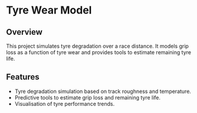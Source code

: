 # Tyre Wear Model

## Overview
This project simulates tyre degradation over a race distance. It models grip loss as a function of tyre wear and provides tools to estimate remaining tyre life.

## Features
- Tyre degradation simulation based on track roughness and temperature.
- Predictive tools to estimate grip loss and remaining tyre life.
- Visualisation of tyre performance trends.